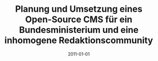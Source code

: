 ---
abstract: ''
authors:
- Christoph Ebner
date: '2011-01-01'
featured: false
links:
- name: Publik
  url: https://publik.tuwien.ac.at/showentry.php?ID=206016&lang=2
publication_types:
- '7'
publishDate: '2011-01-01'
title: Planung und Umsetzung eines Open-Source CMS für ein Bundesministerium und eine
  inhomogene Redaktionscommunity
url_pdf: ''
---